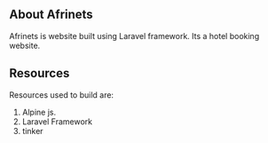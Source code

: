 ## About Afrinets

Afrinets is website built using Laravel framework. Its a hotel booking website.

## Resources

Resources used to build are:

1. Alpine js.
2. Laravel Framework
3. tinker
